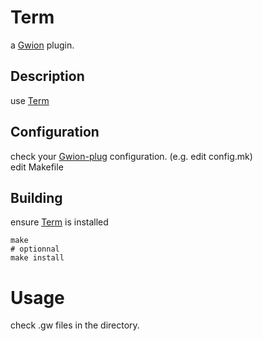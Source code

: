 # Term
  a [Gwion](https://github.com/Gwion/Gwion) plugin.  
## Description
use [Term](https://github.com/.../Term)
## Configuration
check your [Gwion-plug](https://github.com/Gwion/gwion-plug) configuration. (e.g. edit config.mk)  
edit Makefile
## Building
ensure [Term](https://github.com/.../Term) is installed
```
make
# optionnal
make install
```
# Usage
check .gw files in the directory.
